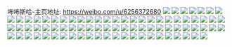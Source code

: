 咘咘斯哈-主页地址: https://weibo.com/u/6256372680 
![](https://wx4.sinaimg.cn/mw2000/006Pp6kMly1h9pl0co3kpj328z3004qp.jpg) 
![](https://wx4.sinaimg.cn/mw2000/006Pp6kMly1h9pkwu34d2j32c03404qq.jpg) 
![](https://wx4.sinaimg.cn/mw2000/006Pp6kMly1h9pkx5fjtbj32c0340u0x.jpg) 
![](https://wx4.sinaimg.cn/mw2000/006Pp6kMly1h9pkx3deh5j32c03401ky.jpg) 
![](https://wx4.sinaimg.cn/mw2000/006Pp6kMly1h9pkx15yxmj32c03407wi.jpg) 
![](https://wx4.sinaimg.cn/mw2000/006Pp6kMly1h9pkx76ki5j32c03407wi.jpg) 
![](https://wx4.sinaimg.cn/mw2000/006Pp6kMly1h9pkwxvgl8j31sc2ds7wi.jpg) 
![](https://wx4.sinaimg.cn/mw2000/006Pp6kMly1h9paagml2zj30wi0oewfr.jpg) 
![](https://wx4.sinaimg.cn/mw2000/006Pp6kMly1h9paagd0zxj30wi0odtal.jpg) 
![](https://wx4.sinaimg.cn/mw2000/006Pp6kMly1h9lxrua9lqj30u0140te4.jpg) 
![](https://wx4.sinaimg.cn/mw2000/006Pp6kMly1h9lxrw37paj30u0140ag3.jpg) 
![](https://wx4.sinaimg.cn/mw2000/006Pp6kMly1h9m0b84gp9j30u0140q9h.jpg) 
![](https://wx4.sinaimg.cn/mw2000/006Pp6kMly1h9m0b9tgxij30u0140gs3.jpg) 
![](https://wx4.sinaimg.cn/mw2000/006Pp6kMly1h9lxrqpn5nj30u01400zt.jpg) 
![](https://wx4.sinaimg.cn/mw2000/006Pp6kMly1h9l6xc3jk4j30wh116gti.jpg) 
![](https://wx4.sinaimg.cn/mw2000/006Pp6kMly1h9l6xcdhhfj30wg1csalx.jpg) 
![](https://wx4.sinaimg.cn/mw2000/006Pp6kMly1h9l6yhouq4j30u00u0adf.jpg) 
![](https://wx4.sinaimg.cn/mw2000/006Pp6kMly1h9l6yhxrvlj30u011udk9.jpg) 
![](https://wx4.sinaimg.cn/mw2000/006Pp6kMly1h9l708rjz3j30u0150wjw.jpg) 
![](https://wx4.sinaimg.cn/mw2000/006Pp6kMly1h9l7097zxkj30u00qan10.jpg) 
![](https://wx4.sinaimg.cn/mw2000/006Pp6kMly1h9l1jygx7mj30u00y9tcz.jpg) 
![](https://wx4.sinaimg.cn/mw2000/006Pp6kMly1h9kwoum4dfj30kv0rtaef.jpg) 
![](https://wx4.sinaimg.cn/mw2000/006Pp6kMly1h9kwt2rbuij31sc2dskjl.jpg) 
![](https://wx4.sinaimg.cn/mw2000/006Pp6kMly1h9kwouy3ymj30mf0txael.jpg) 
![](https://wx4.sinaimg.cn/mw2000/006Pp6kMly1h9kwsusu1lj31oy29aqv5.jpg) 
![](https://wx4.sinaimg.cn/mw2000/006Pp6kMly1h9kwt5ndwqj31sc2dsu0x.jpg) 
![](https://wx4.sinaimg.cn/mw2000/006Pp6kMly1h9jyq0j0bcj30wi1yce81.jpg) 
![](https://wx4.sinaimg.cn/mw2000/006Pp6kMly1h9jvn35gguj31w02io7rc.jpg) 
![](https://wx4.sinaimg.cn/mw2000/006Pp6kMly1h9jvn1ot9gj31hc1z5arm.jpg) 
![](https://wx4.sinaimg.cn/mw2000/006Pp6kMly1h9jvmwbtyjj30qo0zkwmf.jpg) 
![](https://wx4.sinaimg.cn/mw2000/006Pp6kMly1h9jvn242obj30qo0zkgtm.jpg) 
![](https://wx4.sinaimg.cn/mw2000/006Pp6kMly1h9jvmwyhvzj30qo0zk47g.jpg) 
![](https://wx4.sinaimg.cn/mw2000/006Pp6kMly1h9jvn3hf7uj30zk0qo7co.jpg) 
![](https://wx4.sinaimg.cn/mw2000/006Pp6kMly1h9ivdmbjmwj31zs2np7wh.jpg) 
![](https://wx4.sinaimg.cn/mw2000/006Pp6kMly1h9ivdndwxjj31sc2ds4qp.jpg) 
![](https://wx4.sinaimg.cn/mw2000/006Pp6kMly1h9ivdoae81j31sc2ds1kx.jpg) 
![](https://wx4.sinaimg.cn/mw2000/006Pp6kMly1h9ivdp44jxj31sc2ds1kx.jpg) 
![](https://wx4.sinaimg.cn/mw2000/006Pp6kMly1h9im1a2u8tj30pp0y97d2.jpg) 
![](https://wx4.sinaimg.cn/mw2000/006Pp6kMly1h9im1ak7x9j30pp0y946z.jpg) 
![](https://wx4.sinaimg.cn/mw2000/006Pp6kMly1h9im1b108ej30qo0zkwjr.jpg) 
![](https://wx4.sinaimg.cn/mw2000/006Pp6kMly1h9im19rpuwj30qo0zkjwv.jpg) 
![](https://wx4.sinaimg.cn/mw2000/006Pp6kMly1h9im1chbz8j30qo0zkwk8.jpg) 
![](https://wx4.sinaimg.cn/mw2000/006Pp6kMly1h9im1e32obj30qo0zkwjv.jpg) 
![](https://wx4.sinaimg.cn/mw2000/006Pp6kMly1h9im1bi8tej30qo0zktfn.jpg) 
![](https://wx4.sinaimg.cn/mw2000/006Pp6kMly1h9im1c3g3mj30mx0uk44q.jpg) 
![](https://wx4.sinaimg.cn/mw2000/006Pp6kMly1h9im1btiizj30p10xe0zj.jpg) 
![](https://wx4.sinaimg.cn/mw2000/006Pp6kMly1h9im1b9bn7j30oi0wo0yq.jpg) 
![](https://wx4.sinaimg.cn/mw2000/006Pp6kMly1h9im1d150wj30qo0zkwja.jpg) 
![](https://wx4.sinaimg.cn/mw2000/006Pp6kMly1h9im1dm79ej30qo0zkgqj.jpg) 
![](https://wx4.sinaimg.cn/mw2000/006Pp6kMly1h9cvxbtwm6j30wi1ycaoe.jpg) 
![](https://wx4.sinaimg.cn/mw2000/006Pp6kMly1h9cuen791sj326r2x0u0x.jpg) 
![](https://wx4.sinaimg.cn/mw2000/006Pp6kMly1h9cudnb8d9j31sc2dsu0y.jpg) 
![](https://wx4.sinaimg.cn/mw2000/006Pp6kMly1h9cueanrz5j31sc2dshdt.jpg) 
![](https://wx4.sinaimg.cn/mw2000/006Pp6kMly1h9cudsw1mhj31sc2dsnpe.jpg) 
![](https://wx4.sinaimg.cn/mw2000/006Pp6kMly1h9cue1imrjj31sc2dskjm.jpg) 
![](https://wx4.sinaimg.cn/mw2000/006Pp6kMly1h9cudwjyuvj31jn2271ky.jpg) 
![](https://wx4.sinaimg.cn/mw2000/006Pp6kMly1h9cuecjoz2j31sc2dsqv6.jpg) 
![](https://wx4.sinaimg.cn/mw2000/006Pp6kMly1h99bacnolbj30wh1cjk22.jpg) 
![](https://wx4.sinaimg.cn/mw2000/006Pp6kMly1h99bac8qtoj30wi17caez.jpg) 
![](https://wx4.sinaimg.cn/mw2000/006Pp6kMly1h98hhgztaxj30pn146gox.jpg) 
![](https://wx4.sinaimg.cn/mw2000/006Pp6kMly1h98hf0duabj30py1e1jvu.jpg) 
![](https://wx4.sinaimg.cn/mw2000/006Pp6kMly1h977vxpp1lj30u0140dpi.jpg) 
![](https://wx4.sinaimg.cn/mw2000/006Pp6kMly1h977vyc13hj30u013zn6t.jpg) 
![](https://wx4.sinaimg.cn/mw2000/006Pp6kMly1h977vyluetj30pp1dadji.jpg) 
![](https://wx4.sinaimg.cn/mw2000/006Pp6kMly1h977vx7gbzj31400u07a1.jpg) 
![](https://wx4.sinaimg.cn/mw2000/006Pp6kMly1h977vxeu6nj31400u0q7j.jpg) 
![](https://wx4.sinaimg.cn/mw2000/006Pp6kMly1h977vy19v8j30tz13zdqi.jpg) 
![](https://wx4.sinaimg.cn/mw2000/006Pp6kMly1h977vwzii3j30u0140jxz.jpg) 
![](https://wx4.sinaimg.cn/mw2000/006Pp6kMly1h977vwkk66j30ow12twh0.jpg) 
![](https://wx4.sinaimg.cn/mw2000/006Pp6kMly1h977wizihej30tz13z0zx.jpg) 
![](https://wx4.sinaimg.cn/mw2000/006Pp6kMly1h9643y7azsj30ps1er0y7.jpg) 
![](https://wx4.sinaimg.cn/mw2000/006Pp6kMly1h962pg0tejj30wi0iajve.jpg) 
![](https://wx4.sinaimg.cn/mw2000/006Pp6kMly1h962jijkhxj30ru1ap0vr.jpg) 
![](https://wx4.sinaimg.cn/mw2000/006Pp6kMly1h962jiuezyj30rw157q6z.jpg) 
![](https://wx4.sinaimg.cn/mw2000/006Pp6kMly1h95wuc3ul3j30u01sytds.jpg) 
![](https://wx4.sinaimg.cn/mw2000/006Pp6kMly1h95uka8wy6j30u01sydmk.jpg) 
![](https://wx4.sinaimg.cn/mw2000/006Pp6kMly1h95wu7k7tkj30u01syth4.jpg) 
![](https://wx4.sinaimg.cn/mw2000/006Pp6kMly1h95uhmhnq6j30u01sy78i.jpg) 
![](https://wx4.sinaimg.cn/mw2000/006Pp6kMly1h929d1kxy3j30ml0ilgmg.jpg) 
![](https://wx4.sinaimg.cn/mw2000/006Pp6kMly1h909sgqsj4j30u00u0qb4.jpg) 

